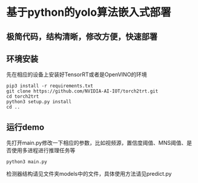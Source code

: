 # 基于python的yolo算法嵌入式部署
## 极简代码，结构清晰，修改方便，快速部署


## 环境安装

先在相应的设备上安装好TensorRT或者是OpenVINO的环境

```
pip3 install -r requirements.txt
git clone https://github.com/NVIDIA-AI-IOT/torch2trt.git
cd torch2trt
python3 setup.py install
cd ..
```

## 运行demo

先打开main.py修改一下相应的参数，比如视频源，置信度阈值、MNS阈值、是否使用多进程进行推理任务等

```
python3 main.py
```

检测器结构请见文件夹models中的文件，具体使用方法请见predict.py
